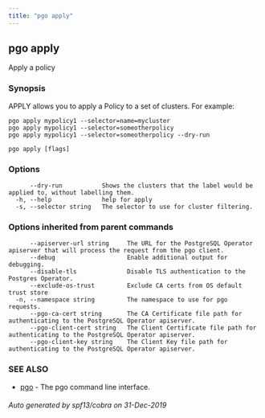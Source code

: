 ```yaml
---
title: "pgo apply"
---
```

## pgo apply

Apply a policy

### Synopsis

APPLY allows you to apply a Policy to a set of clusters. For example:

	pgo apply mypolicy1 --selector=name=mycluster
	pgo apply mypolicy1 --selector=someotherpolicy
	pgo apply mypolicy1 --selector=someotherpolicy --dry-run

```
pgo apply [flags]
```

### Options

```
      --dry-run           Shows the clusters that the label would be applied to, without labelling them.
  -h, --help              help for apply
  -s, --selector string   The selector to use for cluster filtering.
```

### Options inherited from parent commands

```
      --apiserver-url string     The URL for the PostgreSQL Operator apiserver that will process the request from the pgo client.
      --debug                    Enable additional output for debugging.
      --disable-tls              Disable TLS authentication to the Postgres Operator.
      --exclude-os-trust         Exclude CA certs from OS default trust store
  -n, --namespace string         The namespace to use for pgo requests.
      --pgo-ca-cert string       The CA Certificate file path for authenticating to the PostgreSQL Operator apiserver.
      --pgo-client-cert string   The Client Certificate file path for authenticating to the PostgreSQL Operator apiserver.
      --pgo-client-key string    The Client Key file path for authenticating to the PostgreSQL Operator apiserver.
```

### SEE ALSO

* [pgo](/pgo-client/reference/pgo/)	 - The pgo command line interface.

###### Auto generated by spf13/cobra on 31-Dec-2019
